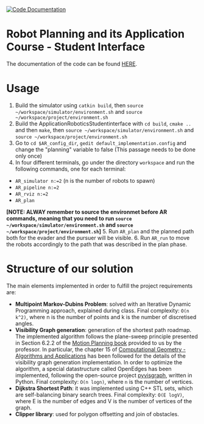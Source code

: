 [![Code Documentation](https://codedocs.xyz/lucademenego99/AppliedRoboticsStudentInterface.svg)](https://codedocs.xyz/lucademenego99/AppliedRoboticsStudentInterface/)

# Robot Planning and its Application Course - Student Interface
The documentation of the code can be found [HERE](https://codedocs.xyz/lucademenego99/AppliedRoboticsStudentInterface/).

# Usage
1. Build the simulator using `catkin build`, then `source ~/workspace/simulator/environment.sh` and `source ~/workspace/project/environment.sh`
2. Build the ApplicationRoboticsStudentinterface with `cd build`, `cmake ..` and then `make`, then `source ~/workspace/simulator/environment.sh` and `source ~/workspace/project/environment.sh`
3. Go to `cd $AR_config_dir`, `gedit default_implementation.config` and change the "planning" variable to false (This passage needs to be done only once)
4. In four different terminals, go under the directory `workspace` and run the following commands, one for each terminal:
  - `AR_simulator n:=2` (n is the number of robots to spawn)
  - `AR_pipeline n:=2`
  - `AR_rviz n:=2`
  - `AR_plan`

**[NOTE: ALWAY remember to source the environmet before AR commands, meaning that you need to run `source ~/workspace/simulator/environment.sh` and `source ~/workspace/project/environment.sh`]**
5. Run `AR_plan` and the planned path both for the evader and the pursuer will be visible.
6. Run `AR_run` to move the robots accordingly to the path that was described in the plan phase.


# Structure of our solution
The main elements implemented in order to fulfill the project requirements are:
- **Multipoint Markov-Dubins Problem**: solved with an Iterative Dynamic Programming approach, explained during class. Final complexity: `O(n k^2)`, where n is the number of points and k is the number of discretised angles.
- **Visibility Graph generation**: generation of the shortest path roadmap. The implemented algorithm follows the plane-sweep principle presented in Section 6.2.2 of the [Motion Planning book](http://lavalle.pl/planning/ch6.pdf) provided to us by the professor. In particular, the chapter 15 of [Computational Geometry - Algorithms and Applications](https://people.inf.elte.hu/fekete/algoritmusok_msc/terinfo_geom/konyvek/Computational%20Geometry%20-%20Algorithms%20and%20Applications,%203rd%20Ed.pdf) has been followed for the details of the visibility graph generation implementation. In order to optimize the algorithm, a special datastructure called OpenEdges has been implemented, following the open-source project [pyvisgraph](https://github.com/TaipanRex/pyvisgraph), written in Python. Final complexity: `O(n logn)`, where `n` is the number of vertices.
- **Dijkstra Shortest Path**: it was implemented using C++ STL sets, which are self-balancing binary search trees. Final complexity: `O(E logV)`, where E is the number of edges and V is the number of vertices of the graph.
- **Clipper library**: used for polygon offsetting and join of obstacles.
